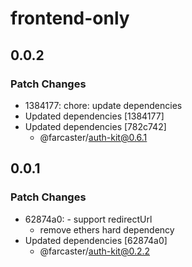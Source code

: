 # frontend-only

## 0.0.2

### Patch Changes

- 1384177: chore: update dependencies
- Updated dependencies [1384177]
- Updated dependencies [782c742]
  - @farcaster/auth-kit@0.6.1

## 0.0.1

### Patch Changes

- 62874a0: - support redirectUrl
  - remove ethers hard dependency
- Updated dependencies [62874a0]
  - @farcaster/auth-kit@0.2.2
